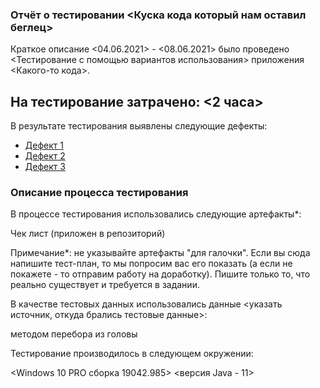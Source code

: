  ### Отчёт о тестировании <Куска кода который нам оставил беглец>
Краткое описание
<04.06.2021> - <08.06.2021> было проведено <Тестирование с помощью вариантов использования> приложения <Какого-то кода>.

 ## На тестирование затрачено: <2 часа>

В результате тестирования выявлены следующие дефекты:

* [Дефект 1](https://github.com/YuryFedoseev/Les1_1/issues/1)
* [Дефект 2](https://github.com/YuryFedoseev/Les1_1/issues/2)
* [Дефект 3](https://github.com/YuryFedoseev/Les1_1/issues/3)


 ### Описание процесса тестирования
В процессе тестирования использовались следующие артефакты*:

Чек лист (приложен в репозиторий)

Примечание*: не указывайте артефакты "для галочки". Если вы сюда напишите тест-план, то мы попросим вас его показать (а если не покажете - то отправим работу на доработку). Пишите только то, что реально существует и требуется в задании.

В качестве тестовых данных использовались данные <указать источник, откуда брались тестовые данные>:

методом перебора из головы

Тестирование производилось в следующем окружении:

<Windows 10 PRO сборка 19042.985>
<версия Java - 11>
